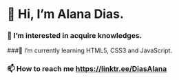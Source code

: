 # 👋 Hi, I’m Alana Dias.
### 👀 I’m interested in acquire knowledges.
###🌱 I’m currently learning HTML5, CSS3 and JavaScript.
### 📫 How to reach me https://linktr.ee/DiasAlana

<!---
alanadias/alanadias is a ✨ special ✨ repository because its `README.md` (this file) appears on your GitHub profile.
You can click the Preview link to take a look at your changes.
--->

